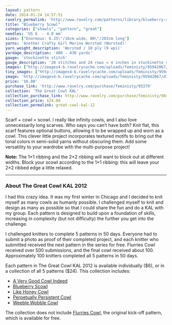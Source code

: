 ```yaml
---
layout: pattern
date: 2014-01-24 14:57:51
ravelry_permalink: 'http://www.ravelry.com/patterns/library/blueberry-scowl'
title: "Blueberry Scowl"
categories: ["shawls", "pattern", "great"]
needles: 'US 6  - 4.0 mm'
sizes: ["Enormous: 6.25\"/16cm wide, 80\"/203cm long"]
yarns: 'Another Crafty Girl Merino Worsted (Worsted)'
yarn_weight_description: 'Worsted / 10 ply (9 wpi)'
yardage_description: '400 - 430 yards'
gauge: 'stockinette stitch'
gauge_description: '20 stitches and 24 rows = 4 inches in stockinette stitch'
images: ["http://images4-b.ravelrycache.com/uploads/feministy/95942067/d7c3982_medium.jpg", "http://images4-b.ravelrycache.com/uploads/feministy/95942049/d7c3902_medium.jpg", "http://images4-d.ravelrycache.com/uploads/feministy/95942089/d7c4122_medium.jpg", "http://images4.ravelrycache.com/uploads/feministy/95942119/d7c3873_medium.jpg"]
tiny_images: ["http://images4-b.ravelrycache.com/uploads/feministy/95942067/d7c3982_square.jpg", "http://images4-d.ravelrycache.com/uploads/feministy/95942049/d7c3902_square.jpg", "http://images4-d.ravelrycache.com/uploads/feministy/95942089/d7c4122_square.jpg", "http://images4-b.ravelrycache.com/uploads/feministy/95942119/d7c3873_square.jpg"]
image: 'http://images4-b.ravelrycache.com/uploads/feministy/95942067/d7c3982_square.jpg'
price: '$6.00'
purchase_link: 'http://www.ravelry.com/purchase/feministy/95379'
collection: 'The Great Cowl KAL'
collection_purchase_link: http://www.ravelry.com/purchase/feministy/98461 
collection_price: $24.00 
collection_permalink: great-cowl-kal-12 
---
```

<p>Scarf + cowl = scowl. I really like infinity cowls, and I also love unnecessarily long scarves. Who says you can’t have both? Knit flat, this scarf features optional buttons, allowing it to be wrapped up and worn as a cowl. This clever little project incorporates textured motifs to bring out the tonal colors in semi-solid yarns without obscuring them. Add some versatility to your wardrobe with the multi-purpose project!</p>

<p><strong>Note:</strong> The 1×1 ribbing and the 2×2 ribbing will want to block out at different widths. Block your scowl according to the 1×1 ribbing: this will leave your 2×2 ribbed edge a little relaxed.</p>
<hr />
<h3 id='about_the_great_cowl_kal_2012'>About The Great Cowl KAL 2012</h3>

<p>I had this crazy idea. It was my first winter in Chicago and I decided to knit myself as many cowls as humanly possible. I challenged myself to knit and design as many as possible so that I could share the fun and do a KAL with my group. Each pattern is designed to build upon a foundation of skills, increasing in complexity (but not difficulty) the further you get into the challenge.</p>

<p>I challenged knitters to complete 5 patterns in 50 days. Everyone had to submit a photo as proof of their completed project, and each knitter who submitted received the next pattern in the series for free. Flurries Cowl received over 500 submissions, and the final cowl received about 100. Approximately 100 knitters completed all 5 patterns in 50 days.</p>

<p>Each pattern in The Great Cowl KAL 2012 is available individually ($6), or in a collection of all 5 patterns ($24). This collection includes:</p>

<ul>
<li><a href='http://www.ravelry.com/patterns/library/a-very-good-cowl-indeed'>A Very Good Cowl Indeed</a></li>

<li><a href='http://www.ravelry.com/patterns/library/blueberry-scowl'>Blueberry Scowl</a></li>

<li><a href='http://www.ravelry.com/patterns/library/like-honey-cowl'>Like Honey Cowl</a></li>

<li><a href='http://www.ravelry.com/patterns/library/perpetually-persistent-cowl'>Perpetually Persistent Cowl</a></li>

<li><a href='http://www.ravelry.com/patterns/library/weeble-wobble-cowl'>Weeble Wobble Cowl</a></li>
</ul>

<p>The collection does not include <a href='http://www.ravelry.com/patterns/library/flurries-cowl'>Flurries Cowl</a>, the original kick-off pattern, which is available for free.</p>